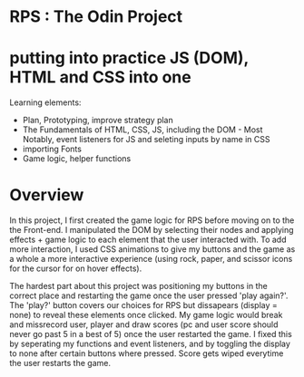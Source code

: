 # RPS : The Odin Project

# putting into practice JS (DOM), HTML and CSS into one 

Learning elements:
  - Plan, Prototyping, improve strategy plan
  - The Fundamentals of HTML, CSS, JS, including the DOM
        - Most Notably, event listeners for JS and seleting inputs by name in CSS
  - importing Fonts
  - Game logic, helper functions

# Overview

In this project, I first created the game logic for RPS before moving on to the the Front-end. I manipulated the DOM by selecting their nodes and applying effects + game logic to each element that the user interacted with. To add more interaction, I used CSS animations to give my buttons and the game as a whole a more interactive experience (using rock, paper, and scissor icons for the cursor for on hover effects). 

The hardest part about this project was positioning my buttons in the correct place and restarting the game once the user pressed 'play again?'. The 'play?' button covers our choices for RPS but dissapears (display = none) to reveal these elements once clicked. My game logic would break and missrecord user, player and draw scores (pc and user score should never go past 5 in a best of 5) once the user restarted the game. I fixed this by seperating my functions and event listeners, and by toggling the display to none after certain buttons where pressed. Score gets wiped everytime the user restarts the game.
  

